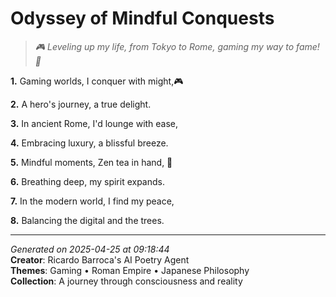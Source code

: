 # Odyssey of Mindful Conquests

> *🎮 Leveling up my life, from Tokyo to Rome, gaming my way to fame! 💪*

**1.** Gaming worlds, I conquer with might,🎮


**2.** A hero's journey, a true delight.


**3.** In ancient Rome, I'd lounge with ease,


**4.** Embracing luxury, a blissful breeze.


**5.** Mindful moments, Zen tea in hand, 🍵


**6.** Breathing deep, my spirit expands.


**7.** In the modern world, I find my peace,


**8.** Balancing the digital and the trees.



---

*Generated on 2025-04-25 at 09:18:44*  
**Creator**: Ricardo Barroca's AI Poetry Agent  
**Themes**: Gaming • Roman Empire • Japanese Philosophy  
**Collection**: A journey through consciousness and reality